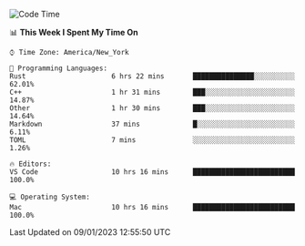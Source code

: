 <!--START_SECTION:waka-->
![Code Time](http://img.shields.io/badge/Code%20Time-31%20hrs%2018%20mins-blue)

📊 **This Week I Spent My Time On** 

```text
⌚︎ Time Zone: America/New_York

💬 Programming Languages: 
Rust                     6 hrs 22 mins       ███████████████░░░░░░░░░░   62.01% 
C++                      1 hr 31 mins        ███░░░░░░░░░░░░░░░░░░░░░░   14.87% 
Other                    1 hr 30 mins        ███░░░░░░░░░░░░░░░░░░░░░░   14.64% 
Markdown                 37 mins             █░░░░░░░░░░░░░░░░░░░░░░░░   6.11% 
TOML                     7 mins              ░░░░░░░░░░░░░░░░░░░░░░░░░   1.26%

🔥 Editors: 
VS Code                  10 hrs 16 mins      █████████████████████████   100.0%

💻 Operating System: 
Mac                      10 hrs 16 mins      █████████████████████████   100.0%

```


 Last Updated on 09/01/2023 12:55:50 UTC
<!--END_SECTION:waka-->
